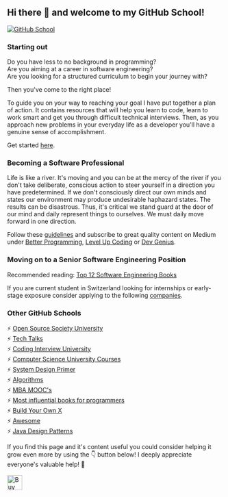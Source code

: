 ## Hi there 👋 and welcome to my GitHub School!

[<img src="https://i.ibb.co/QPK7CWf/scott-webb-O0-T1-SIg-HAf-M-unsplash.jpg" alt="GitHub School">](https://unsplash.com/photos/O0T1SIgHAfM)

### Starting out

Do you have less to no background in programming?<br/>
Are you aiming at a career in software engineering?<br/>
Are you looking for a structured curriculum to begin your journey with?<br/>

Then you've come to the right place!

To guide you on your way to reaching your goal I have put together a plan of action. It contains resources that will help you learn to code, learn to work smart and get you through difficult technical interviews. Then, as you approach new problems in your everyday life as a developer you'll have a genuine sense of accomplishment.

Get started [here](https://github.com/ajitagupta/startingout).

### Becoming a Software Professional

Life is like a river. It's moving and you can be at the mercy of the river if you don't take deliberate, conscious action to steer yourself in a direction you have predetermined. If we don't consciously direct our own minds and states our environment may produce undesirable haphazard states. The results can be disastrous. Thus, it's critical we stand guard at the door of our mind and daily represent things to ourselves. We must daily move forward in one direction.

Follow these [guidelines](https://github.com/ajitagupta/becomingasoftwareprofessional) and subscribe to great quality content on Medium under [Better Programming](https://betterprogramming.pub/), [Level Up Coding](https://levelup.gitconnected.com/) or [Dev Genius](https://blog.devgenius.io/).


### Moving on to a Senior Software Engineering Position

Recommended reading: [Top 12 Software Engineering Books](https://github.com/ajitagupta/softwareengineerbooks)

If you are current student in Switzerland looking for internships or early-stage exposure consider applying to the following [companies](https://github.com/ajitagupta/swisssoftwareconsulting).

### Other GitHub Schools
⚡ [Open Source Society University](https://github.com/ossu/computer-science)<br>
⚡ [Tech Talks](https://github.com/JanVanRyswyck/awesome-talks)<br>
⚡ [Coding Interview University](https://github.com/jwasham/coding-interview-university)<br>
⚡ [Computer Science University Courses](https://github.com/prakhar1989/awesome-courses)<br>
⚡ [System Design Primer](https://github.com/donnemartin/system-design-primer)<br>
⚡ [Algorithms](https://github.com/TheAlgorithms)<br>
⚡ [MBA MOOC's](https://github.com/dperconti/MOOC-MBA)<br>
⚡ [Most influential books for programmers](https://github.com/cs-books/influential-cs-books)<br>
⚡ [Build Your Own X](https://github.com/danistefanovic/build-your-own-x)<br>
⚡ [Awesome](https://github.com/sindresorhus/awesome)<br>
⚡ [Java Design Patterns](https://github.com/iluwatar/java-design-patterns)

<!-- If you like what I do and want me to build more such projects, maybe consider buying me a coffee 🥺👉👈<br><br>-->
If you find this page and it's content useful you could consider helping it grow even more by using the 👇 button below!
I deeply appreciate everyone's valuable help! 🙏<br><br>
[<img src="https://cdn.buymeacoffee.com/buttons/v2/default-yellow.png" alt="Buy Me A Coffee" height="35">](https://www.buymeacoffee.com/ajita.gupta)

<!--


**ajitagupta/ajitagupta** is a ✨ _special_ ✨ repository because its `README.md` (this file) appears on your GitHub profile.


Here are some ideas to get you started:

- 🔭 I’m currently working on ...
- 🌱 I’m currently learning ...
- 👯 I’m looking to collaborate on ...
- 🤔 I’m looking for help with ...
- 💬 Ask me about ...
- 📫 How to reach me: ...
- 😄 Pronouns: ...
- ⚡ Fun fact: ...
-->
